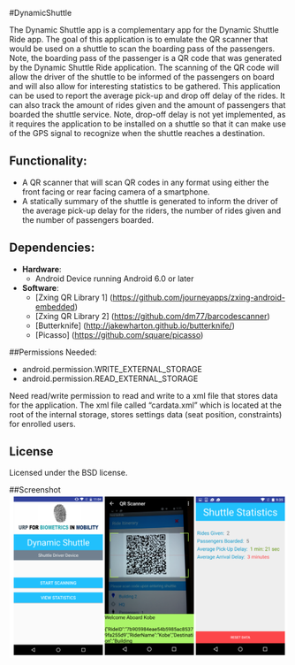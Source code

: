 #DynamicShuttle

The Dynamic Shuttle app is a complementary app for the Dynamic Shuttle Ride app. The goal of this application is to emulate the QR scanner that would be used on a shuttle to scan the boarding pass of the passengers. Note, the boarding pass of the passenger is a QR code that was generated by the Dynamic Shuttle Ride application. The scanning of the QR code will allow the driver of the shuttle to be informed of the passengers on board and will also allow for interesting statistics to be gathered. This application can be used to report the average pick-up and drop off delay of the rides. It can also track the amount of rides given and the amount of passengers that boarded the shuttle service. Note, drop-off delay is not yet implemented, as it requires the application to be installed on a shuttle so that it can make use of the GPS signal to recognize when the shuttle reaches a destination. 

## Functionality:
* A QR scanner that will scan QR codes in any format using either the front facing or rear facing camera of a smartphone.
* A statically summary of the shuttle is generated to inform the driver of the average pick-up delay for the riders, the number of rides given and the number of passengers boarded. 


## Dependencies:
- **Hardware**:
  - Android Device running Android 6.0 or later
- **Software**: 
  - [Zxing QR Library 1] (https://github.com/journeyapps/zxing-android-embedded)
  - [Zxing QR Library 2] (https://github.com/dm77/barcodescanner)
  - [Butterknife] (http://jakewharton.github.io/butterknife/)
  - [Picasso] (https://github.com/square/picasso)



##Permissions Needed:
- android.permission.WRITE_EXTERNAL_STORAGE
- android.permission.READ_EXTERNAL_STORAGE


Need read/write permission to read and write to a xml file that stores data for the application. The xml file called “cardata.xml” which is located at the root of the internal storage, stores settings data (seat position, constraints) for enrolled users.

## License
Licensed under the BSD license.

##Screenshot
![Alt text](https://github.com/Keyurpatel93/DynamicShuttle/blob/master/DynamicShuttle.png?raw=true "Screenshot")
